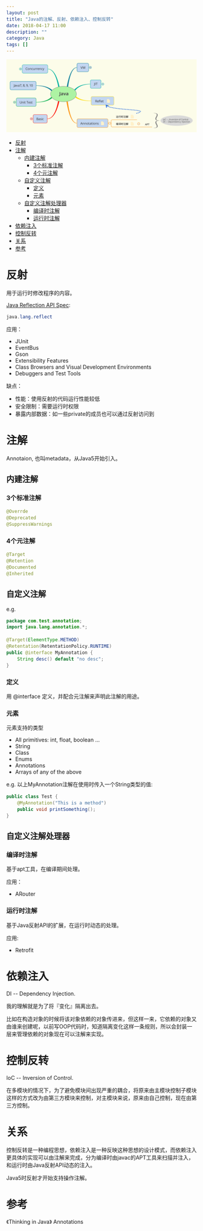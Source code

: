 ```yaml
---
layout: post
title: "Java的注解、反射、依赖注入、控制反转"
date: 2018-04-17 11:00
description: ""
category: Java
tags: []
---
```


![Java](/assets/images/2018/Java.svg)

<!-- TOC -->

- [反射](#%E5%8F%8D%E5%B0%84)
- [注解](#%E6%B3%A8%E8%A7%A3)
    - [内建注解](#%E5%86%85%E5%BB%BA%E6%B3%A8%E8%A7%A3)
        - [3个标准注解](#3%E4%B8%AA%E6%A0%87%E5%87%86%E6%B3%A8%E8%A7%A3)
        - [4个元注解](#4%E4%B8%AA%E5%85%83%E6%B3%A8%E8%A7%A3)
    - [自定义注解](#%E8%87%AA%E5%AE%9A%E4%B9%89%E6%B3%A8%E8%A7%A3)
        - [定义](#%E5%AE%9A%E4%B9%89)
        - [元素](#%E5%85%83%E7%B4%A0)
    - [自定义注解处理器](#%E8%87%AA%E5%AE%9A%E4%B9%89%E6%B3%A8%E8%A7%A3%E5%A4%84%E7%90%86%E5%99%A8)
        - [编译时注解](#%E7%BC%96%E8%AF%91%E6%97%B6%E6%B3%A8%E8%A7%A3)
        - [运行时注解](#%E8%BF%90%E8%A1%8C%E6%97%B6%E6%B3%A8%E8%A7%A3)
- [依赖注入](#%E4%BE%9D%E8%B5%96%E6%B3%A8%E5%85%A5)
- [控制反转](#%E6%8E%A7%E5%88%B6%E5%8F%8D%E8%BD%AC)
- [关系](#%E5%85%B3%E7%B3%BB)
- [参考](#%E5%8F%82%E8%80%83)

<!-- /TOC -->

# 反射

用于运行时修改程序的内容。

[Java Reflection API Spec](https://docs.oracle.com/javase/8/docs/api/java/lang/reflect/package-summary.html):

```Java
java.lang.reflect
```



应用：

- JUnit
- EventBus
- Gson
- Extensibility Features
- Class Browsers and Visual Development Environments
- Debuggers and Test Tools

缺点：

- 性能：使用反射的代码运行性能较低
- 安全限制：需要运行时权限
- 暴露内部数据：如一些private的成员也可以通过反射访问到

# 注解

Annotaion, 也叫metadata，从Java5开始引入。

## 内建注解

### 3个标准注解

```Java
@Overrde
@Deprecated
@SuppressWarnings
```

### 4个元注解

```Java
@Target
@Retention
@Documented
@Inherited
```

## 自定义注解

e.g.

```java
package com.test.annotation;
import java.lang.annotation.*;

@Target(ElementType.METHOD)
@Retentation(RetentationPolicy.RUNTIME)
public @interface MyAnnotation {
    String desc() default "no desc";
}
```

### 定义

用 @interface 定义，并配合元注解来声明此注解的用途。

### 元素

元素支持的类型

- All primitives: int, float, boolean ...
- String
- Class
- Enums
- Annotations
- Arrays of any of the above

e.g. 以上MyAnnotation注解在使用时传入一个String类型的值:

```Java
public class Test {
    @MyAnnotation("This is a method")
    public void printSomething();
}
```

## 自定义注解处理器

### 编译时注解

基于apt工具，在编译期间处理。

应用：

- ARouter

### 运行时注解

基于Java反射API的扩展，在运行时动态的处理。

应用:

- Retrofit

# 依赖注入

DI -- Dependency Injection.

我的理解就是为了将『变化』隔离出去。

比如在构造对象的时候将该对象依赖的对象传进来，但这样一来，它依赖的对象又由谁来创建呢，以前写OOP代码时，知道隔离变化这样一条规则，所以会封装一层来管理依赖的对象现在可以注解来实现。

# 控制反转

IoC -- Inversion of Control.

在多模块的情况下，为了避免模块间出现严重的耦合，将原来由主模块控制子模块这样的方式改为由第三方模块来控制，对主模块来说，原来由自己控制，现在由第三方控制。

# 关系

控制反转是一种编程思想，依赖注入是一种反映这种思想的设计模式，而依赖注入更具体的实现可以由注解来完成，分为编译时由javac的APT工具来扫描并注入，和运行时由Java反射API动态的注入。

Java5时反射才开始支持操作注解。

# 参考

《Thinking in Java》 Annotations
